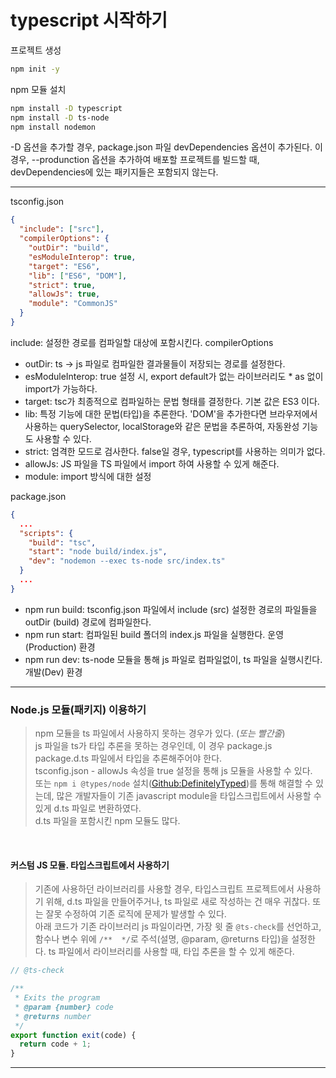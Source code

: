# typescript 시작하기

프로젝트 생성

```bash
npm init -y
```

npm 모듈 설치

```bash
npm install -D typescript
npm install -D ts-node
npm install nodemon
```

-D 옵션을 추가할 경우, package.json 파일 devDependencies 옵션이 추가된다.
이 경우, --produnction 옵션을 추가하여 배포할 프로젝트를 빌드할 때, devDependencies에 있는 패키지들은 포함되지 않는다.

---

tsconfig.json

```json
{
  "include": ["src"],
  "compilerOptions": {
    "outDir": "build",
    "esModuleInterop": true,
    "target": "ES6",
    "lib": ["ES6", "DOM"],
    "strict": true,
    "allowJs": true,
    "module": "CommonJS"
  }
}
```

include: 설정한 경로를 컴파일할 대상에 포함시킨다.
compilerOptions
- outDir: ts -> js 파일로 컴파일한 결과물들이 저장되는 경로를 설정한다.
- esModuleInterop: true 설정 시, export default가 없는 라이브러리도 * as 없이 import가 가능하다.
- target: tsc가 최종적으로 컴파일하는 문법 형태를 결정한다. 기본 값은 ES3 이다.
- lib: 특정 기능에 대한 문법(타입)을 추론한다. 'DOM'을 추가한다면 브라우저에서 사용하는 querySelector, localStorage와 같은 문법을 추론하여, 자동완성 기능도 사용할 수 있다.
- strict: 엄격한 모드로 검사한다. false일 경우, typescript를 사용하는 의미가 없다.
- allowJs: JS 파일을 TS 파일에서 import 하여 사용할 수 있게 해준다.
- module: import 방식에 대한 설정


package.json
```json
{
  ...
  "scripts": {
    "build": "tsc",
    "start": "node build/index.js",
    "dev": "nodemon --exec ts-node src/index.ts"
  }
  ...
}
```
- npm run build: tsconfig.json 파일에서 include (src) 설정한 경로의 파일들을 outDir (build) 경로에 컴파일한다.
- npm run start: 컴파일된 build 폴더의 index.js 파일을 실행한다. 운영(Production) 환경
- npm run dev: ts-node 모듈을 통해 js 파일로 컴파일없이, ts 파일을 실행시킨다. 개발(Dev) 환경

***

### Node.js 모듈(패키지) 이용하기
> npm 모듈을 ts 파일에서 사용하지 못하는 경우가 있다. (*또는 빨간줄*) <br>
> js 파일을 ts가 타입 추론을 못하는 경우인데, 이 경우 package.js package.d.ts 파일에서 타입을 추론해주어야 한다. <br>
> tsconfig.json - allowJs 속성을 true 설정을 통해 js 모듈을 사용할 수 있다. <br>
> 또는 `npm i @types/node` 설치([Github:DefinitelyTyped](https://github.com/DefinitelyTyped/DefinitelyTyped/tree/master/types/node))를 통해 해결할 수 있는데, 많은 개발자들이 기존 javascript module을 타입스크립트에서 사용할 수 있게 d.ts 파일로 변환하였다. <br>
> d.ts 파일을 포함시킨 npm 모듈도 많다.

<br>

#### 커스텀 JS 모듈. 타입스크립트에서 사용하기
> 기존에 사용하던 라이브러리를 사용할 경우, 타입스크립트 프로젝트에서 사용하기 위해, d.ts 파일을 만들어주거나,  ts 파일로 새로 작성하는 건 매우 귀찮다. 또는 잘못 수정하여 기존 로직에 문제가 발생할 수 있다.<br>
> 아래 코드가 기존 라이브러리 js 파일이라면, 가장 윗 줄 `@ts-check`를 선언하고, 함수나 변수 위에 `/**  */`로 주석(설명, @param, @returns 타입)을 설정한다. 
> ts 파일에서 라이브러리를 사용할 때, 타입 추론을 할 수 있게 해준다.
```javascript
// @ts-check

/**
 * Exits the program
 * @param {number} code
 * @returns number
 */
export function exit(code) {
  return code + 1;
}
```
***
